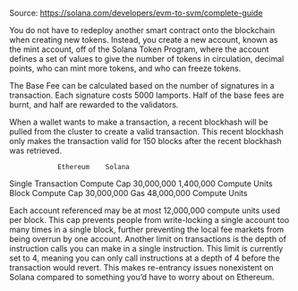 Source: https://solana.com/developers/evm-to-svm/complete-guide

You do not have to redeploy another smart contract onto the blockchain when creating new tokens. Instead, you create a new account, known as the mint account, off of the Solana Token Program, where the account defines a set of values to give the number of tokens in circulation, decimal points, who can mint more tokens, and who can freeze tokens.

The Base Fee can be calculated based on the number of signatures in a transaction. Each signature costs 5000 lamports. Half of the base fees are burnt, and half are rewarded to the validators.

When a wallet wants to make a transaction, a recent blockhash will be pulled from the cluster to create a valid transaction. This recent blockhash only makes the transaction valid for 150 blocks after the recent blockhash was retrieved.

				Ethereum	Solana
Single Transaction Compute Cap	30,000,000	1,400,000 Compute Units
Block Compute Cap		30,000,000 Gas	48,000,000 Compute Units

Each account referenced may be at most 12,000,000 compute units used per block. This cap prevents people from write-locking a single account too many times in a single block, further preventing the local fee markets from being overrun by one account.
Another limit on transactions is the depth of instruction calls you can make in a single instruction. This limit is currently set to 4, meaning you can only call instructions at a depth of 4 before the transaction would revert. This makes re-entrancy issues nonexistent on Solana compared to something you’d have to worry about on Ethereum.